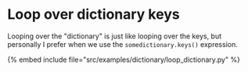 # Loop over dictionary keys

Looping over the "dictionary" is just like looping over the keys, but personally I prefer when we use the `somedictionary.keys()` expression.

{% embed include file="src/examples/dictionary/loop_dictionary.py" %}



